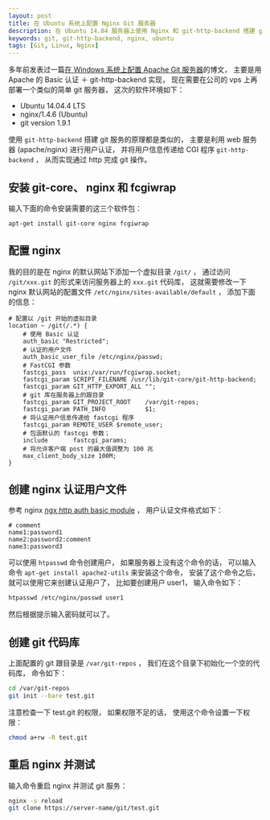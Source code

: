 ```yaml
---
layout: post
title: 在 Ubuntu 系统上配置 Nginx Git 服务器 
description: 在 Ubuntu 14.04 服务器上使用 Nginx 和 git-http-backend 搭建 git 服务
keywords: git, git-http-backend, nginx, ubuntu
tags: [Git, Linux, Nginx]
---
```


多年前发表过一篇[在 Windows 系统上配置 Apache Git 服务器](https://beginor.github.io/2013/03/01/config-apache-git-server-on-windows.html)的博文， 主要是用 Apache 的 Basic 认证 ＋ git-http-backend 实现， 现在需要在公司的 vps 上再部署一个类似的简单 git 服务器， 这次的软件环境如下：

- Ubuntu 14.04.4 LTS
- nginx/1.4.6 (Ubuntu)
- git version 1.9.1

使用 `git-http-backend` 搭建 git 服务的原理都是类似的， 主要是利用 web 服务器 (apache/nginx) 进行用户认证， 并将用户信息传递给 CGI 程序 `git-http-backend` ， 从而实现通过 http 完成 git 操作。

## 安装 git-core、 nginx 和 fcgiwrap

输入下面的命令安装需要的这三个软件包：

```sh
apt-get install git-core nginx fcgiwrap
```

## 配置 nginx

我的目的是在 nginx 的默认网站下添加一个虚拟目录 `/git/` ， 通过访问 `/git/xxx.git` 的形式来访问服务器上的 `xxx.git` 代码库， 这就需要修改一下 nginx 默认网站的配置文件 `/etc/nginx/sites-available/default` ， 添加下面的信息：

```
# 配置以 /git 开始的虚拟目录
location ~ /git(/.*) {
    # 使用 Basic 认证
    auth_basic "Restricted";
    # 认证的用户文件
    auth_basic_user_file /etc/nginx/passwd;
    # FastCGI 参数
    fastcgi_pass  unix:/var/run/fcgiwrap.socket;
    fastcgi_param SCRIPT_FILENAME /usr/lib/git-core/git-http-backend;
    fastcgi_param GIT_HTTP_EXPORT_ALL "";
    # git 库在服务器上的跟目录
    fastcgi_param GIT_PROJECT_ROOT    /var/git-repos;
    fastcgi_param PATH_INFO           $1;
    # 将认证用户信息传递给 fastcgi 程序
    fastcgi_param REMOTE_USER $remote_user;
    # 包涵默认的 fastcgi 参数；
    include       fastcgi_params;
    # 将允许客户端 post 的最大值调整为 100 兆
    max_client_body_size 100M;
}
```

## 创建 nginx 认证用户文件

参考 nginx [ngx http auth basic module](https://nginx.org/en/docs/http/ngx_http_auth_basic_module.html) ， 用户认证文件格式如下：

```
# comment
name1:password1
name2:password2:comment
name3:password3
```

可以使用 `htpasswd` 命令创建用户， 如果服务器上没有这个命令的话， 可以输入命令 `apt-get install apache2-utils` 来安装这个命令， 安装了这个命令之后， 就可以使用它来创建认证用户了， 比如要创建用户 user1， 输入命令如下：

```sh
htpasswd /etc/nginx/passwd user1
```

然后根据提示输入密码就可以了。

## 创建 git 代码库

上面配置的 git 跟目录是 `/var/git-repos` ， 我们在这个目录下初始化一个空的代码库， 命令如下：

```sh
cd /var/git-repos
git init --bare test.git
```

注意检查一下 test.git 的权限， 如果权限不足的话， 使用这个命令设置一下权限：

```sh
chmod a+rw -R test.git
```

## 重启 nginx 并测试

输入命令重启 nginx 并测试 git 服务：

```sh
nginx -s reload
git clone https://server-name/git/test.git
```
